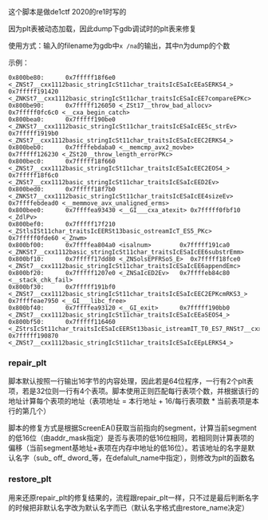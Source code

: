 这个脚本是做de1ctf 2020的re1时写的

因为plt表被动态加载，因此dump下gdb调试时的plt表来修复

使用方式：输入的filename为gdb中`x /na`的输出，其中n为dump的个数

示例：

```
0x800be80:      0x7fffff18f6e0 <_ZNSt7__cxx1112basic_stringIcSt11char_traitsIcESaIcEEaSERKS4_>                                                               0x7fffff191420 <_ZNKSt7__cxx1112basic_stringIcSt11char_traitsIcESaIcEE7compareEPKc>
0x800be90:      0x7fffff126050 <_ZSt17__throw_bad_allocv>                                                                                                    0x7fffff0fc6c0 <__cxa_begin_catch>
0x800bea0:      0x7fffff190be0 <_ZNKSt7__cxx1112basic_stringIcSt11char_traitsIcESaIcEE5c_strEv>                                                              0x7fffff1919b0 <_ZNSt7__cxx1112basic_stringIcSt11char_traitsIcESaIcEEC2ERKS4_>
0x800beb0:      0x7ffffebdaba0 <__memcmp_avx2_movbe>                                                                                                         0x7fffff126230 <_ZSt20__throw_length_errorPKc>
0x800bec0:      0x7fffff18f660 <_ZNSt7__cxx1112basic_stringIcSt11char_traitsIcESaIcEEC2EOS4_>                                                                0x7fffff18f6c0 <_ZNSt7__cxx1112basic_stringIcSt11char_traitsIcESaIcEED2Ev>
0x800bed0:      0x7fffff18f7b0 <_ZNKSt7__cxx1112basic_stringIcSt11char_traitsIcESaIcEE4sizeEv>                                                               0x7ffffebdead0 <__memmove_avx_unaligned_erms>
0x800bee0:      0x7ffffea93430 <__GI___cxa_atexit> 0x7fffff0fbf10 <_ZdlPv>
0x800bef0:      0x7fffff17f210 <_ZStlsISt11char_traitsIcEERSt13basic_ostreamIcT_ES5_PKc>                                                                     0x7fffff0fde60 <_Znwm>
0x800bf00:      0x7ffffea804a0 <isalnum>        0x7fffff191ca0 <_ZNKSt7__cxx1112basic_stringIcSt11char_traitsIcESaIcEE6substrEmm>
0x800bf10:      0x7fffff17dd80 <_ZNSolsEPFRSoS_E>  0x7fffff18fce0 <_ZNSt7__cxx1112basic_stringIcSt11char_traitsIcESaIcEE6appendEmc>
0x800bf20:      0x7fffff1207e0 <_ZNSaIcED2Ev>   0x7ffffeb84c80 <__stack_chk_fail>
0x800bf30:      0x7fffff191bf0 <_ZNSt7__cxx1112basic_stringIcSt11char_traitsIcESaIcEEC2EPKcmRKS3_>                                                           0x7ffffeae7950 <__GI___libc_free>
0x800bf40:      0x7ffffea93120 <__GI_exit>      0x7fffff190bb0 <_ZNSt7__cxx1112basic_stringIcSt11char_traitsIcESaIcEEaSEOS4_>
0x800bf50:      0x7fffff116460 <_ZStrsIcSt11char_traitsIcESaIcEERSt13basic_istreamIT_T0_ES7_RNSt7__cxx1112basic_stringIS4_S5_T1_EE>                          0x7fffff190870 <_ZNSt7__cxx1112basic_stringIcSt11char_traitsIcESaIcEEpLERKS4_>
```

### repair_plt

脚本默认按照一行输出16字节的内容处理，因此若是64位程序，一行有2个plt表项，若是32位则一行有4个表项。脚本使用正则匹配每行表项个数，并根据该行的地址计算每个表项的地址（表项地址 = 本行地址 + 16/每行表项数 * 当前表项是本行的第几个）

脚本的修复方式是根据ScreenEA()获取当前指向的segment，计算当前segment的低16位（由addr_mask指定）是否与表项的低16位相同，若相同则计算表项的偏移（当前segment基地址+表项在内存中地址的低16位）。若该地址的名字是默认名字（sub_ off_ dword_等，在defalult_name中指定），则修改为plt的函数名

### restore_plt

用来还原repair_plt的修复结果的，流程跟repair_plt一样，只不过是最后判断名字的时候把非默认名字改为默认名字而已（默认名字格式由restore_name决定）